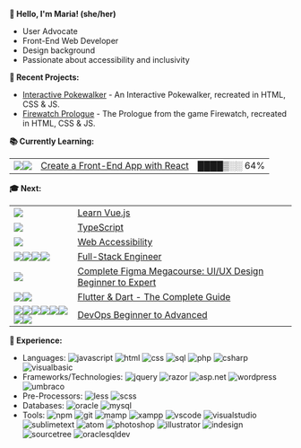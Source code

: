 **👋 Hello, I'm Maria! (she/her)**
- User Advocate
- Front-End Web Developer
- Design background
- Passionate about accessibility and inclusivity

**🔨 Recent Projects:**
- [Interactive Pokewalker](https://codepen.io/mariawarnes/pen/wvYRPEr) - An Interactive Pokewalker, recreated in HTML, CSS & JS.
- [Firewatch Prologue](https://codepen.io/mariawarnes/pen/KKxQLer) - The Prologue from the game Firewatch, recreated in HTML, CSS & JS.

**📚 Currently Learning:**
<table>
  <tr>
    <td><img src="https://img.shields.io/static/v1?logo=JavaScript&label=&message=JS&color=36465D&logoColor=AAA&style=flat-square"><img src="https://img.shields.io/static/v1?logo=react&label=&message=React&color=36465D&logoColor=AAA&style=flat-square"></td>
    <td><a href="https://www.codecademy.com/paths/build-web-apps-with-react">Create a Front-End App with React</a></td>
    <td>████▒░░ 64%</td>
  </tr>
</table>


**🎓 Next:**
<table>
    <tr>
    <td><img src="https://img.shields.io/static/v1?logo=vuedotjs&label=&message=Vue&color=36465D&logoColor=AAA&style=flat-square"></td>
    <td><a href="https://www.codecademy.com/learn/learn-vue-js">Learn Vue.js</td>
  </tr>
  <tr>
    <td><img src="https://img.shields.io/static/v1?logo=typescript&label=&message=TypeScript&color=36465D&logoColor=AAA&style=flat-square"></td>
    <td><a href="https://www.codecademy.com/learn/learn-intermediate-type-script">TypeScript</a></td>
  </tr>
  <tr>
    <td><img src="https://img.shields.io/static/v1?logo=html5&label=&message=HTML&color=36465D&logoColor=AAA&style=flat-square"></td>
    <td><a href="https://www.udacity.com/course/web-accessibility--ud891">Web Accessibility</a></td>
  </tr>
  <tr>
    <td><img src="https://img.shields.io/static/v1?logo=redux&label=&message=Redux&color=36465D&logoColor=AAA&style=flat-square"><img src="https://img.shields.io/static/v1?logo=postgreSQL&label=&message=PostgreSQL&color=36465D&logoColor=AAA&style=flat-square"><img src="https://img.shields.io/static/v1?logo=nodedotjs&label=&message=NodeJS&color=36465D&logoColor=AAA&style=flat-square"><img src="https://img.shields.io/static/v1?logo=express&label=&message=Express.js&color=36465D&logoColor=AAA&style=flat-square"></td>
    <td><a href="https://www.codecademy.com/career-journey/full-stack-engineer">Full-Stack Engineer</a></td>
  </tr>
  <tr>
    <td><img src="https://img.shields.io/static/v1?logo=figma&label=&message=Figma&color=36465D&logoColor=AAA&style=flat-square"></td>
    <td><a href="https://www.udemy.com/course/beginners-guide-to-prototyping-and-designing-using-figma/">Complete Figma Megacourse: UI/UX Design Beginner to Expert</a></td>
  </tr>
  <tr>
    <td><img src="https://img.shields.io/static/v1?logo=flutter&label=&message=Flutter&color=36465D&logoColor=AAA&style=flat-square"><img src="https://img.shields.io/static/v1?logo=dart&label=&message=Dart&color=36465D&logoColor=AAA&style=flat-square"></td>
    <td><a href="https://www.udemy.com/course/learn-flutter-dart-to-build-ios-android-apps">Flutter & Dart - The Complete Guide</a></td>
  </tr>
  <tr>
    <td><img src="https://img.shields.io/static/v1?logo=linux&label=&message=Linux&color=36465D&logoColor=AAA&style=flat-square"><img src="https://img.shields.io/static/v1?logo=amazonaws&label=&message=AWS&color=36465D&logoColor=AAA&style=flat-square"><img src="https://img.shields.io/static/v1?logo=nginx&label=&message=Nginx&color=36465D&logoColor=AAA&style=flat-square"><img src="https://img.shields.io/static/v1?logo=docker&label=&message=Docker&color=36465D&logoColor=AAA&style=flat-square"><img src="https://img.shields.io/static/v1?logo=jenkins&label=&message=Jenkins&color=36465D&logoColor=AAA&style=flat-square"><img src="https://img.shields.io/static/v1?logo=python&label=&message=Python&color=36465D&logoColor=AAA&style=flat-square"><img src="https://img.shields.io/static/v1?logo=ansible&label=&message=Ansible&color=36465D&logoColor=AAA&style=flat-square"><img src="https://img.shields.io/static/v1?logo=kubernetes&label=&message=Kubernetes&color=36465D&logoColor=AAA&style=flat-square"></td>
    <td><a href="https://www.udemy.com/course/decodingdevops">DevOps Beginner to Advanced</a></td>
  </tr>
</table>


**🚀 Experience:**
- Languages: ![javascript](https://img.shields.io/static/v1?logo=javascript&label=&message=JavaScript&color=36465D&logoColor=AAA&style=flat-square)
![html](https://img.shields.io/static/v1?logo=html5&label=&message=HTML&color=36465D&logoColor=AAA&style=flat-square&link=)
![css](https://img.shields.io/static/v1?logo=css3&label=&message=CSS&color=36465D&logoColor=AAA&style=flat-square&link=)
![sql](https://img.shields.io/static/v1?logo=microsoftsqlserver3&label=&message=SQL&color=36465D&logoColor=AAA&style=flat-square&link=)
![php](https://img.shields.io/static/v1?logo=php&label=&message=PHP&color=36465D&logoColor=AAA&style=flat-square&link=)
![csharp](https://img.shields.io/static/v1?logo=csharp&label=&message=C%23&color=36465D&logoColor=AAA&style=flat-square&link=)
![visualbasic](https://img.shields.io/static/v1?logo=microsoft&label=&message=Visual%20Basic%20%28%2ENet%29&color=36465D&logoColor=AAA&style=flat-square&link=)
- Frameworks/Technologies: ![jquery](https://img.shields.io/static/v1?logo=jquery&label=&message=jQuery&color=36465D&logoColor=AAA&style=flat-square&link=)
![razor](https://img.shields.io/static/v1?logo=dotnet&label=&message=Razor&color=36465D&logoColor=AAA&style=flat-square)
![asp.net](https://img.shields.io/static/v1?logo=dotnet&label=&message=ASP.Net&color=36465D&logoColor=AAA&style=flat-square&link=)
![wordpress](https://img.shields.io/static/v1?logo=wordpress&label=&message=WordPress&color=36465D&logoColor=AAA&style=flat-square)
![umbraco](https://img.shields.io/static/v1?logo=umbraco&label=&message=Umbraco&color=36465D&logoColor=AAA&style=flat-square)
- Pre-Processors: ![less](https://img.shields.io/static/v1?logo=less&label=&message=LESS&color=36465D&logoColor=AAA&style=flat-square&link=)
![scss](https://img.shields.io/static/v1?logo=sass&label=&message=SCSS&color=36465D&logoColor=AAA&style=flat-square&link=)
- Databases: ![oracle](https://img.shields.io/static/v1?logo=oracle&label=&message=Oracle&color=36465D&logoColor=AAA&style=flat-square&link=)
![mysql](https://img.shields.io/static/v1?logo=mysql&label=&message=MySQL&color=36465D&logoColor=AAA&style=flat-square&link=)
- Tools: ![npm](https://img.shields.io/static/v1?logo=npm&label=&message=npm&color=36465D&logoColor=AAA&style=flat-square)
![git](https://img.shields.io/static/v1?logo=git&label=&message=Git&color=36465D&logoColor=AAA&style=flat-square)
![mamp](https://img.shields.io/static/v1?logo=mamp&label=&message=MAMP&color=36465D&logoColor=AAA&style=flat-square)
![xampp](https://img.shields.io/static/v1?logo=xampp&label=&message=XAMPP&color=36465D&logoColor=AAA&style=flat-square)
![vscode](https://img.shields.io/static/v1?logo=visualstudiocode&label=&message=VSCode&color=36465D&logoColor=AAA&style=flat-square)
![visualstudio](https://img.shields.io/static/v1?logo=visualstudio&label=&message=Visual%20Studio&color=36465D&logoColor=AAA&style=flat-square)
![sublimetext](https://img.shields.io/static/v1?logo=sublimetext&label=&message=Sublime%20Text&color=36465D&logoColor=AAA&style=flat-square)
![atom](https://img.shields.io/static/v1?logo=atom&label=&message=Atom&color=36465D&logoColor=AAA&style=flat-square)
![photoshop](https://img.shields.io/static/v1?logo=adobe%20photoshop&label=&message=Photoshop&color=36465D&logoColor=AAA&style=flat-square)
![illustrator](https://img.shields.io/static/v1?logo=adobe%20illustrator&label=&message=Illustrator&color=36465D&logoColor=AAA&style=flat-square)
![indesign](https://img.shields.io/static/v1?logo=adobe%20indesign&label=&message=InDesign&color=36465D&logoColor=AAA&style=flat-square)
![sourcetree](https://img.shields.io/static/v1?logo=sourcetree&label=&message=Sourcetree&color=36465D&logoColor=AAA&style=flat-square)
![oraclesqldev](https://img.shields.io/static/v1?logo=oracle&label=&message=Oracle%20SQL%20Developer&color=36465D&logoColor=AAA&style=flat-square)
